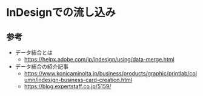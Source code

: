 # InDesignでの流し込み

## 参考

- データ結合とは
  - https://helpx.adobe.com/jp/indesign/using/data-merge.html
- データ結合の紹介記事
  - https://www.konicaminolta.jp/business/products/graphic/printlab/column/indesign-business-card-creation.html
  - https://blog.expertstaff.co.jp/5159/

